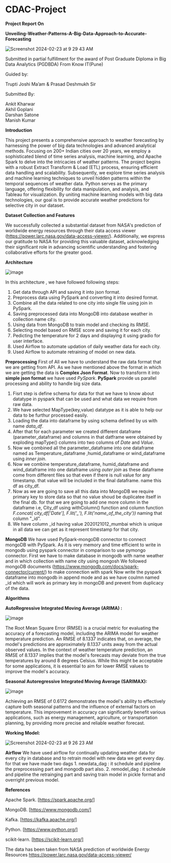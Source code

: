 # CDAC-Project

**Project Report On**

**Unveiling-Weather-Patterns-A-Big-Data-Approach-to-Accurate-Forecasting**

![Screenshot 2024-02-23 at 9 29 43 AM](https://github.com/darsh996/Unveiling-Weather-Patterns-A-Big-Data-Approach-to-Accurate-Forecasting/assets/97582053/38abb5a4-781b-4ff2-9a5f-5682ad6ed150)

Submitted in partial fulfillment for the award of
Post Graduate Diploma in Big Data Analytics (PGDBDA)
From Know IT(Pune)

Guided by:

Trupti Joshi Ma’am & Prasad Deshmukh Sir

Submitted By:

Ankit Kharwar<br>
Akhil Goplani<br>
Darshan Satone<br>
Manish Kumar<br>

**Introduction**

This project presents a comprehensive approach to weather forecasting by harnessing the power of big data technologies and advanced analytical methods. Focusing on 200+ Indian cities over 20 years, we employ a sophisticated blend of time series analysis, machine learning, and Apache Spark to delve into the intricacies of weather patterns. The project begins with a robust Extract Transform & Load (ETL) process, ensuring efficient data handling and scalability. Subsequently, we explore time series analysis and machine learning techniques to unveil hidden patterns within the temporal sequences of weather data. Python serves as the primary language, offering flexibility for data manipulation, and analysis, and Tableau for visualization. By uniting machine learning models with big data technologies, our goal is to provide accurate weather predictions for selective city in our dataset.

**Dataset Collection and Features**

We successfully collected a substantial dataset from NASA's prediction of worldwide energy resources through their data access viewer (https://power.larc.nasa.gov/data-access-viewer/).
Additionally, we express our gratitude to NASA for providing this valuable dataset, acknowledging their significant role in advancing scientific understanding and fostering collaborative efforts for the greater good.


**Architecture**

![image](https://github.com/darsh996/Unveiling-Weather-Patterns-A-Big-Data-Approach-to-Accurate-Forecasting/assets/97582053/fab185c4-e503-43c1-a25c-73730b5d9ca0)

In this architecture , we have followed following steps:
1. Get data through API and saving it into json format.
2. Preprocess data using PySpark and converting it into desired format.
3. Combine all the data related to one city into single file using join in PySpark.
4. Saving preprocessed data into MongoDB into database weather in collection name city.
5. Using data from MongoDB to train model and checking its RMSE.
6. Selecting model based on RMSE score and saving it for each city.
7. Pedicting the temperature for 2 days and displaying it using gradio for user interface.
8. Used Airflow to automate updation of daily weather data for each city.
9. Used Airflow to automate retraining of model on new data.


 **Preprocessing**
 First of All we have to understand the raw data format that we are getting from API. 
 As we have mentioned above the format in which we are getting the data is **Complex Json Format**. Now to transform it into **simple json format** we have used *PySpark*.
 **PySpark** provide us parallel processing and ability to handle big size data.
   1. Fisrt step is define schema for data for that we have to know about datatype in pyspark that can be used and what data we require from raw data.
   2. We have selected MapType(key,value) datatype as it is able to help our data to be furthur processed easily.
   3. Loading the data into dataframe by using schema defined by us with name *data_df*.
   4. After that for each parameter we created different dataframe (parameter_dataframe) and columns in that datframe were obtained by exploding mapType() columns into two columns of *Date* and *Value*.
   5. Now we combined all the parameter_dataframe into one dataframe named as Temperature_dataframe ,humid_dataframe or wind_dataframe using *inner join*.
   6. Now we combine temperature_dataframe, humid_dataframe and wind_dataframe into one dataframe using *outer join* as these dataframe come from different files so that even if there is null value for any timestamp. that value will be included in the final dataframe. name this df as city_df.
   7. Now as we are going to save all this data into MongoDB we require primary key to store data so that no value shoud be duplicatee itself in the final db. for that we are going to add one more column in the dataframe i.e, City_df using withColumn() function and column function *F.concat( city_df['Date'], F.lit('_'), F.lit('name_of_the_city'))* naming that column "_id". 
   8. We have column _id having value 2020121012_mumbai which is unique in all data we can get as it represent timestamp for that city.

 **MongoDB**
 We have used PySpark-mongoDB connector to connect mongoDB with PySpark. As it is very memory and time efficient to write in mongodb using pyspark connector in comparison to use pymongo connector.
 First we have to make database in mongodb with name weather and in which collection with name city using mongosh
 We followed mongoDB documents (https://www.mongodb.com/docs/spark-connector/current/) to make connection with spark
 Now write the pyspark dataframe into mongodb in append mode and as we have coulmn named _id which will work as primary key in mongoDB and prevent from duplicacy of the data.

**Algorithms**

**AutoRegressive Integrated Moving Average (ARIMA) :**

![image](https://github.com/darsh996/Unveiling-Weather-Patterns-A-Big-Data-Approach-to-Accurate-Forecasting/assets/97582053/f2bf0c53-f8d1-460c-b861-aaff0200752e)

The Root Mean Square Error (RMSE) is a crucial metric for evaluating the accuracy of a forecasting model, including the ARIMA model for weather temperature prediction. An RMSE of 8.1337 indicates that, on average, the model's predictions are approximately 8.1337 units away from the actual observed values.
In the context of weather temperature prediction, an RMSE of 8.1337 implies that the model's forecasts may deviate from the true temperatures by around 8 degrees Celsius. While this might be acceptable for some applications, it is essential to aim for lower RMSE values to improve the model's accuracy.

**Seasonal Autoregressive Integrated Moving Average (SARIMAX):**

![image](https://github.com/darsh996/Unveiling-Weather-Patterns-A-Big-Data-Approach-to-Accurate-Forecasting/assets/97582053/942138cc-063e-41d6-b3c4-556407cf8a84)

Achieving an RMSE of 0.6172 demonstrates the model's ability to effectively capture both seasonal patterns and the influence of external factors on temperature. This improvement in accuracy can significantly benefit various applications, such as energy management, agriculture, or transportation planning, by providing more precise and reliable weather forecast.

**Working Model:**

![Screenshot 2024-02-23 at 9 26 23 AM](https://github.com/darsh996/Unveiling-Weather-Patterns-A-Big-Data-Approach-to-Accurate-Forecasting/assets/97582053/b3b88815-e65d-46e9-905b-aae6024cfb1f)


**Airflow**
We have used airflow for continually updating weather data for every city in database and to retrain model with new data we get every day.
for that we have made two dags 
    1. newdata_dag : it schedule and pipeline the preprocessing part and mongodb part also.
    2. remodel_dag : it schedule and pipeline the retrainging part and saving train model in pickle format and overright previous model.

**References**

Apache Spark. [https://spark.apache.org/]

MongoDB. [https://www.mongodb.com/]

Kafka. [https://kafka.apache.org/]

Python. [https://www.python.org/]

scikit-learn. [https://scikit-learn.org/]

The data has been taken from NASA prediction of worldwide Energy Resources https://power.larc.nasa.gov/data-access-viewer/

